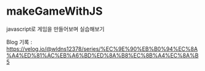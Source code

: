 # makeGameWithJS
javascript로 게임을 만들어보며 실습해보기

Blog 기록 : https://velog.io/@wldns12378/series/%EC%9E%90%EB%B0%94%EC%8A%A4%ED%81%AC%EB%A6%BD%ED%8A%B8%EC%8B%A4%EC%8A%B5
